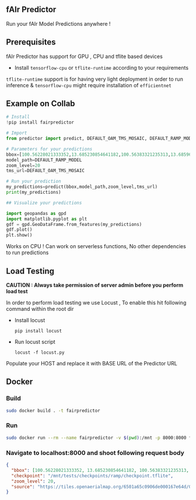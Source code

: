 ## fAIr Predictor
 
Run your fAIr Model Predictions anywhere ! 

## Prerequisites

fAIr Predictor has support for GPU , CPU and tflite based devices 

- Install ```tensorflow-cpu``` or ```tflite-runtime``` according to your requirements 

```tflite-runtime``` support is for having very light deployment in order to run inference & 
```tensorflow-cpu``` might require installation of ```efficientnet```

## Example on Collab 
```python
# Install 
!pip install fairpredictor

# Import 
from predictor import predict, DEFAULT_OAM_TMS_MOSAIC, DEFAULT_RAMP_MODEL

# Parameters for your predictions 
bbox=[100.56228021333352,13.685230854641182,100.56383321235313,13.685961853747969]
model_path=DEFAULT_RAMP_MODEL
zoom_level=20
tms_url=DEFAULT_OAM_TMS_MOSAIC

# Run your prediction 
my_predictions=predict(bbox,model_path,zoom_level,tms_url)
print(my_predictions)

## Visualize your predictions 

import geopandas as gpd
import matplotlib.pyplot as plt
gdf = gpd.GeoDataFrame.from_features(my_predictions)
gdf.plot()
plt.show()
```

Works on CPU ! Can work on serverless functions, No other dependencies to run predictions 


## Load Testing

**CAUTION : Always take permission of server admin before you perform load test** 

In order to perform load testing we use Locust , To enable this hit following command within the root dir 

- Install locust

    ```
    pip install locust
    ```

- Run locust script
    ```
    locust -f locust.py
    ```
Populate your HOST and replace it with BASE URL of the Predictor URL 


## Docker 

### Build 
```bash
sudo docker build . -t fairpredictor 
```

### Run 
```bash
sudo docker run --rm --name fairpredictor -v $(pwd):/mnt -p 8000:8000 fairpredictor
```

### Navigate to localhost:8000 and shoot following request body 
```json
{
  "bbox": [100.56228021333352, 13.685230854641182, 100.56383321235313, 13.685961853747969],
  "checkpoint": "/mnt/tests/checkpoints/ramp/checkpoint.tflite",
  "zoom_level": 20,
  "source": "https://tiles.openaerialmap.org/6501a65c0906de000167e64d/0/6501a65c0906de000167e64e/{z}/{x}/{y}"
}
```


